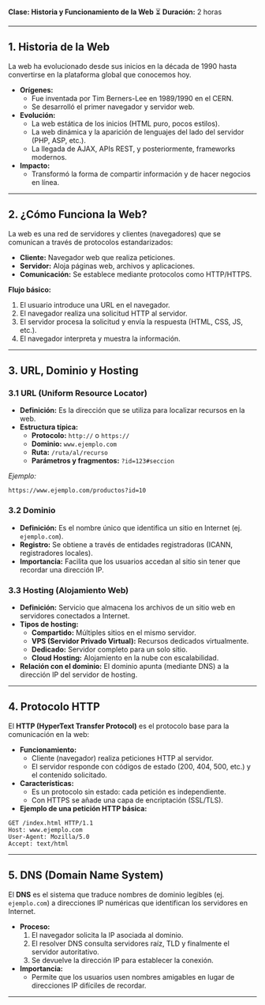 **Clase: Historia y Funcionamiento de la Web**
⏳ **Duración:** 2 horas  

---

## **1. Historia de la Web**
La web ha evolucionado desde sus inicios en la década de 1990 hasta convertirse en la plataforma global que conocemos hoy.  
- **Orígenes:**  
  - Fue inventada por Tim Berners-Lee en 1989/1990 en el CERN.  
  - Se desarrolló el primer navegador y servidor web.
- **Evolución:**  
  - La web estática de los inicios (HTML puro, pocos estilos).  
  - La web dinámica y la aparición de lenguajes del lado del servidor (PHP, ASP, etc.).
  - La llegada de AJAX, APIs REST, y posteriormente, frameworks modernos.
- **Impacto:**  
  - Transformó la forma de compartir información y de hacer negocios en línea.

---

## **2. ¿Cómo Funciona la Web?**
La web es una red de servidores y clientes (navegadores) que se comunican a través de protocolos estandarizados:
- **Cliente:** Navegador web que realiza peticiones.
- **Servidor:** Aloja páginas web, archivos y aplicaciones.
- **Comunicación:** Se establece mediante protocolos como HTTP/HTTPS.

**Flujo básico:**
1. El usuario introduce una URL en el navegador.
2. El navegador realiza una solicitud HTTP al servidor.
3. El servidor procesa la solicitud y envía la respuesta (HTML, CSS, JS, etc.).
4. El navegador interpreta y muestra la información.

---

## **3. URL, Dominio y Hosting**
### **3.1 URL (Uniform Resource Locator)**
- **Definición:** Es la dirección que se utiliza para localizar recursos en la web.
- **Estructura típica:**
  - **Protocolo:** `http://` o `https://`
  - **Dominio:** `www.ejemplo.com`
  - **Ruta:** `/ruta/al/recurso`
  - **Parámetros y fragmentos:** `?id=123#seccion`
  
_Ejemplo:_  
```plaintext
https://www.ejemplo.com/productos?id=10
```

### **3.2 Dominio**
- **Definición:** Es el nombre único que identifica un sitio en Internet (ej. `ejemplo.com`).
- **Registro:** Se obtiene a través de entidades registradoras (ICANN, registradores locales).
- **Importancia:** Facilita que los usuarios accedan al sitio sin tener que recordar una dirección IP.

### **3.3 Hosting (Alojamiento Web)**
- **Definición:** Servicio que almacena los archivos de un sitio web en servidores conectados a Internet.
- **Tipos de hosting:**
  - **Compartido:** Múltiples sitios en el mismo servidor.
  - **VPS (Servidor Privado Virtual):** Recursos dedicados virtualmente.
  - **Dedicado:** Servidor completo para un solo sitio.
  - **Cloud Hosting:** Alojamiento en la nube con escalabilidad.
- **Relación con el dominio:** El dominio apunta (mediante DNS) a la dirección IP del servidor de hosting.

---

## **4. Protocolo HTTP**
El **HTTP (HyperText Transfer Protocol)** es el protocolo base para la comunicación en la web:
- **Funcionamiento:**  
  - Cliente (navegador) realiza peticiones HTTP al servidor.
  - El servidor responde con códigos de estado (200, 404, 500, etc.) y el contenido solicitado.
- **Características:**  
  - Es un protocolo sin estado: cada petición es independiente.
  - Con HTTPS se añade una capa de encriptación (SSL/TLS).
- **Ejemplo de una petición HTTP básica:**
```http
GET /index.html HTTP/1.1
Host: www.ejemplo.com
User-Agent: Mozilla/5.0
Accept: text/html
```

---

## **5. DNS (Domain Name System)**
El **DNS** es el sistema que traduce nombres de dominio legibles (ej. `ejemplo.com`) a direcciones IP numéricas que identifican los servidores en Internet.
- **Proceso:**
  1. El navegador solicita la IP asociada al dominio.
  2. El resolver DNS consulta servidores raíz, TLD y finalmente el servidor autoritativo.
  3. Se devuelve la dirección IP para establecer la conexión.
- **Importancia:**  
  - Permite que los usuarios usen nombres amigables en lugar de direcciones IP difíciles de recordar.
  
---
